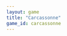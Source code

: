 ```yaml
---
layout: game
title: "Carcassonne"
game_id: carcassonne
---
```


<!-- This file is data-driven from _data/games/carcassonne.yml -->
